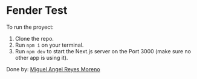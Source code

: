 # Fender Test

To run the proyect:

1. Clone the repo.
2. Run `npm i` on your terminal.
3. Run `npm dev` to start the Next.js server on the Port 3000 (make sure no other app is using it).

Done by: [Miguel Angel Reyes Moreno](https://github.com/Mike-droid/)
